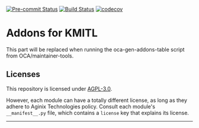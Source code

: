 
<!-- /!\ Non OCA Context : Set here the badge of your runbot / runboat instance. -->
[![Pre-commit Status](https://github.com/aginix/kmitl/actions/workflows/pre-commit.yml/badge.svg?branch=16.0)](https://github.com/aginix/kmitl/actions/workflows/pre-commit.yml?query=branch%3A16.0)
[![Build Status](https://github.com/aginix/kmitl/actions/workflows/test.yml/badge.svg?branch=16.0)](https://github.com/aginix/kmitl/actions/workflows/test.yml?query=branch%3A16.0)
[![codecov](https://codecov.io/gh/aginix/kmitl/branch/16.0/graph/badge.svg)](https://codecov.io/gh/aginix/kmitl)
<!-- /!\ Non OCA Context : Set here the badge of your translation instance. -->

<!-- /!\ do not modify above this line -->

# Addons for KMITL



<!-- /!\ do not modify below this line -->

<!-- prettier-ignore-start -->

[//]: # (addons)

This part will be replaced when running the oca-gen-addons-table script from OCA/maintainer-tools.

[//]: # (end addons)

<!-- prettier-ignore-end -->

## Licenses

This repository is licensed under [AGPL-3.0](LICENSE).

However, each module can have a totally different license, as long as they adhere to Aginix Technologies
policy. Consult each module's `__manifest__.py` file, which contains a `license` key
that explains its license.

----
<!-- /!\ Non OCA Context : Set here the full description of your organization. -->
